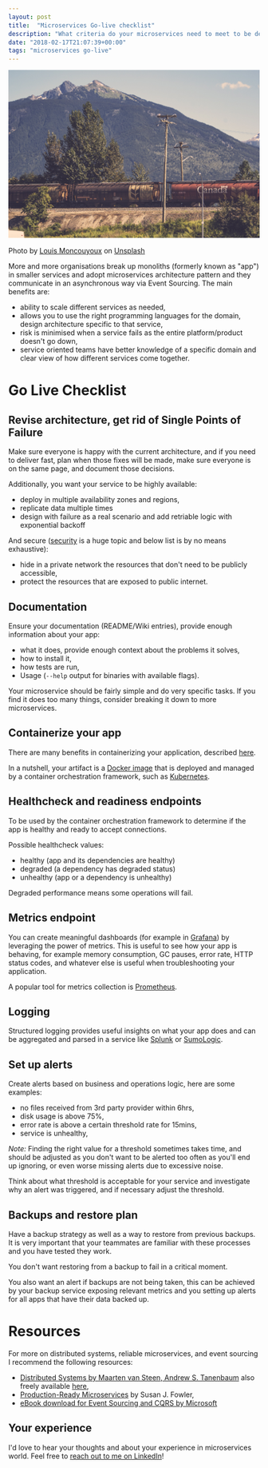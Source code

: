 ```yaml
---
layout: post
title:  "Microservices Go-live checklist"
description: "What criteria do your microservices need to meet to be deployed?"
date: "2018-02-17T21:07:39+00:00"
tags: "microservices go-live"
---
```


![Microservices Go-live checklist](/assets/images/posts/microservices-go-live-checklist.jpg "Microservices Go-live checklist")

Photo by [Louis Moncouyoux](https://unsplash.com/@louis_moncouyoux?utm_source=unsplash&utm_medium=referral&utm_content=creditCopyText) on [Unsplash](https://unsplash.com/search/photos/perfect?utm_source=unsplash&utm_medium=referral&utm_content=creditCopyText)

More and more organisations break up monoliths (formerly known as "app") in smaller services
and adopt microservices architecture pattern and they communicate in an asynchronous way via Event Sourcing. The main benefits are:

* ability to scale different services as needed,
* allows you to use the right programming languages for the domain, design architecture specific to that service,
* risk is minimised when a service fails as the entire platform/product doesn't go down,
* service oriented teams have better knowledge of a specific domain and clear view of how different services come together.

# Go Live Checklist

## Revise architecture, get rid of Single Points of Failure

Make sure everyone is happy with the current architecture, and if you need to deliver fast,
plan when those fixes will be made, make sure everyone is on the same page, and document those decisions.

Additionally, you want your service to be highly available:

* deploy in multiple availability zones and regions,
* replicate data multiple times
* design with failure as a real scenario and add retriable logic with exponential backoff

And secure ([security](https://www.owasp.org/index.php/Top_10_2013-Top_10) is a huge topic and below list is by no means exhaustive):

* hide in a private network the resources that don't need to be publicly accessible,
* protect the resources that are exposed to public internet.

## Documentation

Ensure your documentation (README/Wiki entries), provide enough information about your app:

* what it does, provide enough context about the problems it solves,
* how to install it,
* how tests are run,
* Usage (`--help` output for binaries with available flags).

Your microservice should be fairly simple and do very specific tasks. If you find it does
too many things, consider breaking it down to more microservices.

## Containerize your app

There are many benefits in containerizing your application, described [here](https://cloud.google.com/containers/).

In a nutshell, your artifact is a [Docker image](https://www.docker.com/) that is deployed and managed by a container orchestration framework, such as [Kubernetes](https://kubernetes.io).

## Healthcheck and readiness endpoints

To be used by the container orchestration framework to determine if the app is healthy and
ready to accept connections.

Possible healthcheck values:

* healthy (app and its dependencies are healthy)
* degraded (a dependency has degraded status)
* unhealthy (app or a dependency is unhealthy)

Degraded performance means some operations will fail.

## Metrics endpoint

You can create meaningful dashboards (for example in [Grafana](https://grafana.com/)) by
leveraging the power of metrics. This is useful to see how your app is behaving, for example
memory consumption, GC pauses, error rate, HTTP status codes, and whatever else is useful
when troubleshooting your application.

A popular tool for metrics collection is [Prometheus](https://prometheus.io/).

## Logging

Structured logging provides useful insights on what your app does and can be aggregated and parsed in a
service like [Splunk](https://www.splunk.com/) or [SumoLogic](https://www.sumologic.com/).

## Set up alerts

Create alerts based on business and operations logic, here are some examples:

* no files received from 3rd party provider within 6hrs,
* disk usage is above 75%,
* error rate is above a certain threshold rate for 15mins,
* service is unhealthy,

_Note:_ Finding the right value for a threshold sometimes takes time, and should be
adjusted as you don't want to be alerted too often as you'll end up ignoring, or even worse
missing alerts due to excessive noise.

Think about what threshold is acceptable for your service and investigate why an alert was
triggered, and if necessary adjust the threshold.

## Backups and restore plan

Have a backup strategy as well as a way to restore from previous backups. It is very
important that your teammates are familiar with these processes and you have tested they
work.

You don't want restoring from a backup to fail in a critical moment.

You also want an alert if backups are not being taken, this can be achieved by your backup
service exposing relevant metrics and you setting up alerts for all apps that have their
data backed up.

# Resources

For more on distributed systems, reliable microservices, and event sourcing I recommend the following resources:

* [Distributed Systems by Maarten van Steen,‎ Andrew S. Tanenbaum](https://www.amazon.co.uk/Distributed-Systems-Maarten-van-Steen/dp/1543057381) also freely available [here](https://www.distributed-systems.net/index.php/books/distributed-systems-3rd-edition-2017/ds3-sneak-preview/),
* [Production-Ready Microservices](http://shop.oreilly.com/product/0636920053675.do) by Susan J. Fowler,
* [eBook download for Event Sourcing and CQRS by Microsoft](https://www.microsoft.com/en-gb/download/details.aspx?id=34774)

## Your experience

I'd love to hear your thoughts and about your experience in microservices world. Feel free to [reach out to me on LinkedIn](https://www.linkedin.com/in/george-g-279883115/)!
